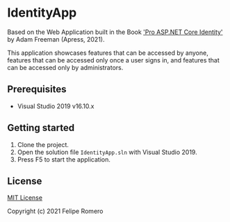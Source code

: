 # IdentityApp

Based on the Web Application built in the Book ['Pro ASP.NET Core Identity'](https://www.apress.com/la/book/9781484268575) by Adam Freeman (Apress, 2021).

This application showcases features that can be accessed by anyone, features that can be accessed only once a user signs in, and features that can be accessed only by administrators.

## Prerequisites

- Visual Studio 2019 v16.10.x

## Getting started

1. Clone the project.
2. Open the solution file `IdentityApp.sln` with Visual Studio 2019.
3. Press F5 to start the application.

## License

[MIT License](LICENSE)

Copyright (c) 2021 Felipe Romero
